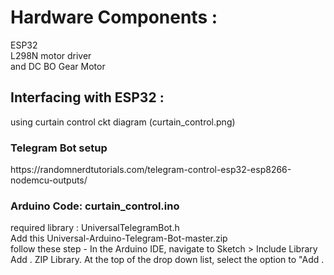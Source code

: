 <h1>Hardware Components :</h1>
<p>ESP32<br>
L298N motor driver<br>
and DC BO Gear Motor</p>
<h2>Interfacing with ESP32 :</h2>
<p>using curtain control ckt diagram (curtain_control.png) </p> 
<h3>Telegram Bot setup </h3>
https://randomnerdtutorials.com/telegram-control-esp32-esp8266-nodemcu-outputs/
<h3>Arduino Code: curtain_control.ino</h3>
<p>required library : UniversalTelegramBot.h <br>
Add this Universal-Arduino-Telegram-Bot-master.zip <br>
follow these step - In the Arduino IDE, navigate to Sketch > Include Library <br>
Add . ZIP Library. At the top of the drop down list, select the option to "Add . </p>
